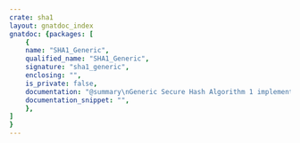 ```yaml
---
crate: sha1
layout: gnatdoc_index
gnatdoc: {packages: [
    {
    name: "SHA1_Generic",
    qualified_name: "SHA1_Generic",
    signature: "sha1_generic",
    enclosing: "",
    is_private: false,
    documentation: "@summary\nGeneric Secure Hash Algorithm 1 implementation in Ada\n\n@description\nThis package provides implementation of SHA1 algorithm and operates on\na generic Element_Array type, which represents an array of bytes.\n\n@formal Element\n  Element represents one byte of data\n@formal Index\n  Index type of the Element_Array\n@formal Element_Array\n  An array of bytes",
    documentation_snippet: "",
    },
]
}
---
```

